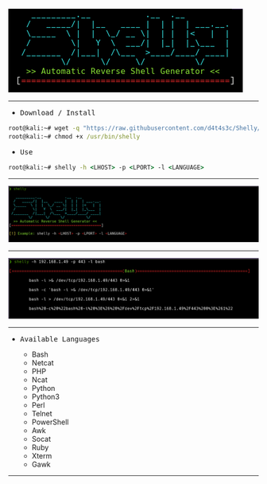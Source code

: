 ![](/0.png)

---

- <kbd>Download / Install</kbd>

```cmd
root@kali:~# wget -q "https://raw.githubusercontent.com/d4t4s3c/Shelly/main/shelly.sh" -O /usr/bin/shelly
root@kali:~# chmod +x /usr/bin/shelly
```

- <kbd>Use</kbd>

```cmd
root@kali:~# shelly -h <LHOST> -p <LPORT> -l <LANGUAGE>
```

---

![](/05.png)

---

![](/02.png)

---

- <kbd>Available Languages</kbd>

  * Bash
  * Netcat
  * PHP
  * Ncat
  * Python
  * Python3
  * Perl
  * Telnet
  * PowerShell
  * Awk
  * Socat
  * Ruby
  * Xterm
  * Gawk

---

